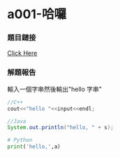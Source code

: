 # a001-哈囉 

### 題目鏈接

[Click Here](https://zerojudge.tw/ShowProblem?problemid=a001)

### 解題報告

輸入一個字串然後輸出"hello 字串"

```c++
//C++
cout<<"hello "<<input<<endl;
```

```java
//Java
System.out.println("hello, " + s);
```

```py
# Python
print('hello,',a)
```
